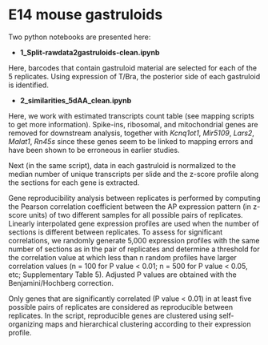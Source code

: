 # E14 mouse gastruloids

Two python notebooks are presented here: 

* **1_Split-rawdata2gastruloids-clean.ipynb**

Here, barcodes that contain gastruloid material are selected for each of the 5 replicates. Using expression of T/Bra, the posterior side of each gastruloid is identified. 

* **2_similarities_5dAA_clean.ipynb**

Here, we work with estimated transcripts count table (see mapping scripts to get more information). Spike-ins, ribosomal, and mitochondrial genes are removed for downstream analysis, together with _Kcnq1ot1_, _Mir5109_, _Lars2_, _Malat1_, _Rn45s_ since these genes seem to be linked to mapping errors and have been shown to be erroneous in earlier studies.

Next (in the same script), data in each gastruloid is normalized to the median number of unique transcripts per slide and the z-score profile along the sections for each gene is extracted. 

Gene reproducibility analysis between replicates is performed by computing the Pearson correlation coefficient between the AP expression pattern (in z-score units) of two different samples for all possible pairs of replicates. Linearly interpolated gene expression profiles are used when the number of sections is different between replicates. To assess for significant correlations, we randomly generate 5,000 expression profiles with the same number of sections as in the pair of replicates and determine a threshold for the correlation value at which less than n random profiles have larger correlation values (n = 100 for P value < 0.01; n = 500 for P value < 0.05, etc; Supplementary Table 5). Adjusted P values are obtained with the Benjamini/Hochberg correction. 

Only genes that are significantly correlated (P value < 0.01) in at least five possible pairs of replicates are considered as reproducible between replicates. In the script, reproducible genes are clustered using self-organizing maps and hierarchical clustering according to their expression profile. 
